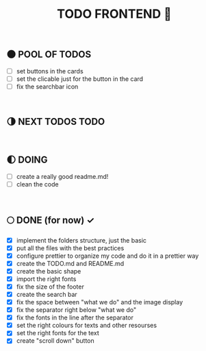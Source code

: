 <div align="center">

  # TODO FRONTEND :milky_way:

</div>

</br>

## :new_moon: POOL OF TODOS

* [ ] set buttons in the cards
* [ ] set the clicable just for the button in the card
* [ ] fix the searchbar icon

</br>

## :last_quarter_moon: NEXT TODOS TODO


</br>

## :first_quarter_moon: DOING 

* [ ] create a really good readme.md!
* [ ] clean the code

</br>

## :full_moon: DONE (for now) ✓

* [x] implement the folders structure, just the basic
* [x] put all the files with the best practices
* [x] configure prettier to organize my code and do it in a prettier way
* [x] create the TODO.md and README.md
* [x] create the basic shape
* [x] import the right fonts
* [x] fix the size of the footer
* [x] create the search bar
* [x] fix the space between "what we do" and the image display
* [x] fix the separator right below "what we do"
* [x] fix the fonts in the line after the separator
* [x] set the right colours for texts and other resourses
* [x] set the right fonts for the text
* [x] create "scroll down" button

</br>

